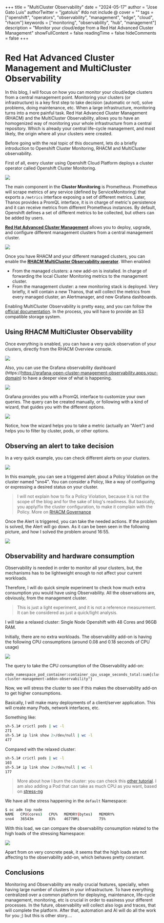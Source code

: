 +++
title = "MultiCluster Observability"
date = "2024-05-17"
author = "Jose Gato Luis"
authorTwitter = "jgatoluis" #do not include @
cover = ""
tags = ["openshift", "operators", "observability", "management", "edge", "cloud", "rhacm"]
keywords = ["monitoring", "observability", "hub", "management"]
description = "Monitor your cloud/edge from a Red Hat Advanced Cluster Management"
showFullContent = false
readingTime = false
hideComments = false
+++

# Red Hat Advanced Cluster Management and MultiCluster Observability

In this blog, I will focus on how you can monitor your cloud/edge clusters from a central management point. Monitoring your clusters (or infrastructure) is a key first step to take decision (automatic or not), solve problems, doing maintenance, etc. When a large infrastructure, monitoring turns into a more painful task. Red Hat Advanced Cluster Management (RHACM) and the MultiCluster Observability, allows you to have an homogenized way of monitoring your whole infrastructure from  a central repository. Which is already your central life-cycle management, and most likely, the origin where all your clusters were created.

Before going with the real topic of this document, lets do a briefly introduction to Openshift Cluster Monitoring, RHACM and MultiCluster observability. 

First of all, every cluster using Openshift Cloud Platform deploys a cluster operator called Openshift Cluster Monitoring.

![](assets/openshift_cluster_monitoring_arch.png)

The main component in the **Cluster Monitoring** is Prometheus. Prometheus will scrape metrics of any service (defined by ServiceMonitoring) that exports a `/metrics` interface exposing a set of different metrics. Later, Thanos provides a PromQL interface, it is in charge of metric's persistence and it can receive metrics from different Prometheus instances. By default, Openshift defines a set of different metrics to be collected, but others can be added by users.

**[Red Hat Advanced Cluster Management](https://www.redhat.com/en/technologies/management/advanced-cluster-management)** allows you to deploy, upgrade, and configure different management clusters from a central management cluster.

![](assets/rhacm.png)

Once you have RHACM and your different managed clusters, you can enable the **[RHACM MultiCluster Observability operator](https://access.redhat.com/documentation/en-us/red_hat_advanced_cluster_management_for_kubernetes/2.10/html-single/observability/index)**. When enabled:
 * From the managed clusters: a new add-on is installed. In charge of forwarding the local Cluster Monitoring metrics to the management cluster.
 * From the management cluster: a new monitoring stack is deployed. Very briefly, it will contain a new Thanos, that will collect the metrics from every managed cluster, an Alertmanager, and new Grafana dashboards.

Enabling MultiCluster Observability is pretty easy, and you can follow the [official documentation](https://access.redhat.com/documentation/en-us/red_hat_advanced_cluster_management_for_kubernetes/2.10/html-single/observability/index#enabling-observability-service). In the process, you will have to provide an S3 compatible storage system.

## Using RHACM MultiCluster Observability

Once everything is enabled, you can have a very quick observation of your clusters, directly from the RHACM Overview console.

![](assets/Observability_overview.png)

Also, you can use the Grafana observability dashboard (https://https://grafana-open-cluster-management-observability.apps.your-domain) to have a deeper view of what is happening.

![](assets/Observability_dashboard_1.png)

Grafana provides you with a PromQL interface to customize your own queries. The query can be created manually, or following with a kind of wizard, that guides you with the different options.

![](assets/Observability_dashboard_2.png)

Notice, how the wizard helps you to take a metric (actually an "Alert") and helps you to filter by cluster, pods, or other options.

## Observing an alert to take decision

In a very quick example, you can check different alerts on your clusters. 

![](assets/observability_alert_1.png)

In this example, you can see a triggered alert about a Policy Violation on the cluster named "sno4". You can consider a Policy, like a way of configuring or expressing a desired status on your cluster.

> I will not explain how to fix a Policy Violation, because it is not the scope of the blog and for the sake of blog's readiness. But basically, you apply/fix the  cluster configuration, to make it complain with the Policy.  More on [RHACM Governance](https://access.redhat.com/documentation/en-us/red_hat_advanced_cluster_management_for_kubernetes/2.10/html-single/governance/index#policy-overview)

Once the Alert is triggered, you can take the needed actions. If the problem is solved, the Alert will go down. As it can be been seen in the following picture, and how I solved the problem around 16:55.

![](assets/observability_alert_2.png)

## Observability and hardware consumption

Observability is needed in order to monitor all your clusters, but, the mechanisms has to be lightweight enough to not affect your current workloads. 

Therefore, I will do quick simple experiment to check how much extra consumption you would have using Observability. All the observations are, obviously, from the management cluster.

> This is just a light experiment, and it is not a reference measurement. It can be considered as just a quick/light analysis.

I will take a relaxed cluster: Single Node Openshift with 48 Cores and 96GB RAM. 

Initially, there are no extra workloads. The observability add-on is having the following CPU consumptions (around 0.08 and 0.18 seconds of CPU usage)

![](assets/consumption_1.png)

The query to take the CPU consumption of the Observability add-on:

```
node_namespace_pod_container:container_cpu_usage_seconds_total:sum{cluster="sno4",namespace="open-cluster-management-addon-observability"}
```


Now, we will stress the cluster to see if this makes the observability add-on to get higher consumptions. 


Basically, I will make many deployments of a client/server application. This will create many Pods, network interfaces, etc.

Something like:

```bash
sh-5.1# crictl pods | wc -l
271
sh-5.1# ip link show 2>/dev/null | wc -l  
477
```

Compared with the relaxed cluster:

```bash
sh-5.1# crictl pods | wc -l
103
sh-5.1# ip link show 2>/dev/null | wc -l 
177
```

> More about how I burn the cluster: you can check this [other tutorial](https://github.com/jgato/jgato/blob/main/random_docs/Debugging%20monitoring%20stack%20on%20Openshift.md). I am also adding a Pod that can take as much CPU as you want, based on [stress-ng](https://github.com/ColinIanKing/stress-ng/)

We have all the stress happening in the `default` Namespace:

```bash
$ oc adm top node
NAME   CPU(cores)   CPU%   MEMORY(bytes)   MEMORY%   
sno4   36543m       83%    46770Mi         75% 
```

With this load, we can compare the observability consumption related to the high loads of the stressing Namespace:

![](assets/consumption_2.png)

Apart from on very concrete peak, it seems that the high loads are not affecting to the observability add-on, which behaves pretty constant. 


## Conclusions

Monitoring and Observability are really crucial features, specially, when having large number of clusters in your infrastructure. To have everything centralized over a common platform for deploying, maintenance, life-cycle management, monitoring, etc is crucial in order to easiness your different processes. In the future, observability will collect also logs and traces, that will complete the platform. After that, automation and AI will do all the work for you ;) but this is other story.... 
